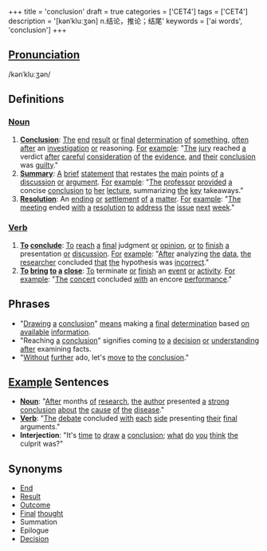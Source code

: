 +++
title = 'conclusion'
draft = true
categories = ['CET4']
tags = ['CET4']
description = '[kənˈkluːʒən] n.结论，推论；结尾'
keywords = ['ai words', 'conclusion']
+++

## [Pronunciation](/post/pronunciation/)
/kənˈkluːʒən/

## Definitions
### [Noun](/post/noun/)
1. **[Conclusion](/post/conclusion/)**: [The](/post/the/) [end](/post/end/) [result](/post/result/) [or](/post/or/) [final](/post/final/) [determination](/post/determination/) [of](/post/of/) [something](/post/something/), [often](/post/often/) [after](/post/after/) an [investigation](/post/investigation/) [or](/post/or/) reasoning. [For](/post/for/) [example](/post/example/): "[The](/post/the/) [jury](/post/jury/) reached [a](/post/a/) verdict [after](/post/after/) [careful](/post/careful/) [consideration](/post/consideration/) [of](/post/of/) [the](/post/the/) [evidence](/post/evidence/), [and](/post/and/) [their](/post/their/) [conclusion](/post/conclusion/) was [guilty](/post/guilty/)."
2. **[Summary](/post/summary/)**: [A](/post/a/) [brief](/post/brief/) [statement](/post/statement/) [that](/post/that/) restates [the](/post/the/) [main](/post/main/) points [of](/post/of/) [a](/post/a/) [discussion](/post/discussion/) [or](/post/or/) [argument](/post/argument/). [For](/post/for/) [example](/post/example/): "[The](/post/the/) [professor](/post/professor/) [provided](/post/provided/) [a](/post/a/) concise [conclusion](/post/conclusion/) [to](/post/to/) [her](/post/her/) [lecture](/post/lecture/), summarizing [the](/post/the/) [key](/post/key/) takeaways."
3. **[Resolution](/post/resolution/)**: An [ending](/post/ending/) [or](/post/or/) [settlement](/post/settlement/) [of](/post/of/) [a](/post/a/) [matter](/post/matter/). [For](/post/for/) [example](/post/example/): "[The](/post/the/) [meeting](/post/meeting/) ended [with](/post/with/) [a](/post/a/) [resolution](/post/resolution/) [to](/post/to/) [address](/post/address/) [the](/post/the/) [issue](/post/issue/) [next](/post/next/) [week](/post/week/)."

### [Verb](/post/verb/)
1. **[To](/post/to/) [conclude](/post/conclude/)**: [To](/post/to/) [reach](/post/reach/) [a](/post/a/) [final](/post/final/) judgment [or](/post/or/) [opinion](/post/opinion/), [or](/post/or/) [to](/post/to/) [finish](/post/finish/) [a](/post/a/) presentation [or](/post/or/) [discussion](/post/discussion/). [For](/post/for/) [example](/post/example/): "[After](/post/after/) analyzing [the](/post/the/) [data](/post/data/), [the](/post/the/) [researcher](/post/researcher/) concluded [that](/post/that/) [the](/post/the/) hypothesis was [incorrect](/post/incorrect/)."
2. **[To](/post/to/) [bring](/post/bring/) [to](/post/to/) [a](/post/a/) [close](/post/close/)**: [To](/post/to/) terminate [or](/post/or/) [finish](/post/finish/) an [event](/post/event/) [or](/post/or/) [activity](/post/activity/). [For](/post/for/) [example](/post/example/): "[The](/post/the/) [concert](/post/concert/) concluded [with](/post/with/) an encore [performance](/post/performance/)."

## Phrases
- "[Drawing](/post/drawing/) [a](/post/a/) [conclusion](/post/conclusion/)" [means](/post/means/) making [a](/post/a/) [final](/post/final/) [determination](/post/determination/) based [on](/post/on/) [available](/post/available/) [information](/post/information/).
- "Reaching [a](/post/a/) [conclusion](/post/conclusion/)" signifies coming [to](/post/to/) [a](/post/a/) [decision](/post/decision/) [or](/post/or/) [understanding](/post/understanding/) [after](/post/after/) examining facts.
- "[Without](/post/without/) [further](/post/further/) ado, let's [move](/post/move/) [to](/post/to/) [the](/post/the/) [conclusion](/post/conclusion/)."

## [Example](/post/example/) Sentences
- **[Noun](/post/noun/)**: "[After](/post/after/) months [of](/post/of/) [research](/post/research/), [the](/post/the/) [author](/post/author/) presented [a](/post/a/) [strong](/post/strong/) [conclusion](/post/conclusion/) [about](/post/about/) [the](/post/the/) [cause](/post/cause/) [of](/post/of/) [the](/post/the/) [disease](/post/disease/)."
- **[Verb](/post/verb/)**: "[The](/post/the/) [debate](/post/debate/) concluded [with](/post/with/) [each](/post/each/) [side](/post/side/) presenting [their](/post/their/) [final](/post/final/) arguments."
- **Interjection**: "It's [time](/post/time/) [to](/post/to/) [draw](/post/draw/) [a](/post/a/) [conclusion](/post/conclusion/); [what](/post/what/) [do](/post/do/) [you](/post/you/) [think](/post/think/) [the](/post/the/) culprit was?"

## Synonyms
- [End](/post/end/)
- [Result](/post/result/)
- [Outcome](/post/outcome/)
- [Final](/post/final/) [thought](/post/thought/)
- Summation
- Epilogue
- [Decision](/post/decision/)

